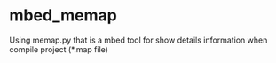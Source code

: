 # mbed_memap
Using memap.py that is a mbed tool for show details information when compile project (*.map file)
